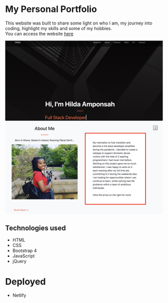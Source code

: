 # My Personal Portfolio

This website was built to share some light on who I am, my journey into coding, highlight my skills and some of my hobbies. 
<br>
You can access the website <a href="https://serene-albattani-8a66fd.netlify.app/" target="_blank">here</a>

<img src="assets/img/welcomeshot.png">
<img src="assets/img/aboutme.png">

## Technologies used
- HTML
- CSS
- Bootstrap 4
- JavaScript
- jQuery

# Deployed
- Netlify

